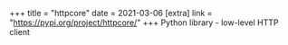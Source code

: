 +++
title = "httpcore"
date = 2021-03-06
[extra]
link = "https://pypi.org/project/httpcore/"
+++
Python library - low-level HTTP client

